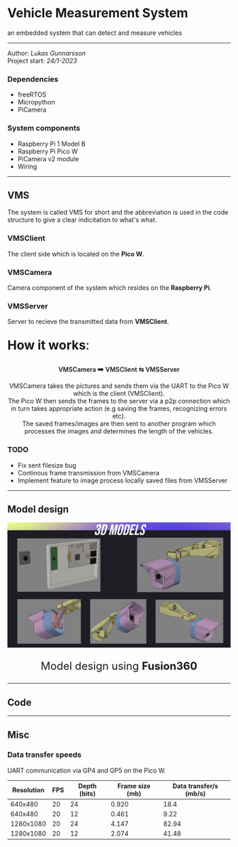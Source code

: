# Vehicle Measurement System
an embedded system that can detect and measure vehicles

---
Author: *Lukas Gunnarsson*<br>
Project start: *24/1-2023*<br>

### Dependencies
- freeRTOS
- Micropython
- PiCamera


### System components
 - Raspberry Pi 1 Model B
 - Raspberry Pi Pico W
 - PiCamera v2 module
 - Wiring


---
## VMS
The system is called VMS for short and the abbreviation is used in the code structure to give a clear indicitation to what's what.

### VMSClient
The client side which is located on the **Pico W**.

### VMSCamera
Camera component of the system which resides on the **Raspberry Pi**.

### VMSServer
Server to recieve the transmitted data from **VMSClient**.


<p style="font-size: 28px;"><strong>How it works</strong>:</p>
<div align="center">
<p style="font-weight: 600"> VMSCamera 🠲  VMSClient ⇆ VMSServer </p> 
VMSCamera takes the pictures and sends them via the UART to the Pico W which is the client (VMSClient). <br>
The Pico W then sends the frames to the server via a p2p connection which in turn takes appropriate action (e.g saving the frames, recognizing errors etc).<br>
The saved frames/images are then sent to another program which processes the images and determines the length of the vehicles.
</div>


### TODO
- Fix sent filesize bug
- Continous frame transmission from VMSCamera
- Implement feature to image process locally saved files from VMSServer


---

## Model design


![](img/vms_3d-models.png)
<div align="center">
<p style="font-size: 24px;">Model design using <strong>Fusion360</strong></p>
</div>


---

## Code

---

## Misc

### Data transfer speeds

UART communication via GP4 and GP5 on the Pico W.
<br>

| Resolution | FPS | Depth (bits) | Frame size (mb)| Data transfer/s (mb/s) |
|----------  | --- | --- | --- | --- |
| 640x480    | 20  |   24    | 0.920 | 18.4 |
| 640x480    | 20  |   12    | 0.461 | 9.22 |
| 1280x1080 | 20 | 24 | 4.147 | 82.94 |
| 1280x1080 | 20 | 12 | 2.074 | 41.48 |
